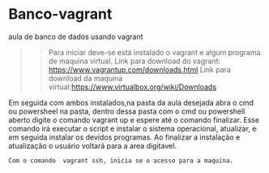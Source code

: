 # Banco-vagrant
aula de banco de dados usando vagrant

>>Para iniciar deve-se está instalado o vagrant e algum programa de maquina virtual.
    Link para download do vagrant: https://www.vagrantup.com/downloads.html
    Link para download da maquina virtual:https://www.virtualbox.org/wiki/Downloads
    
   Em seguida com ambos instalados,na pasta da aula desejada abra o cmd ou powersheel na pasta,
   dentro dessa pasta com o cmd ou powershell aberto digite o comando vagrant up e espere até o comando finalizar.
   Esse comando irá executar o script e instalar o sistema operacional, atualizar, e em seguida instalar os devidos programas.
    Ao finalizar a instalação e atualização o usuário voltará para a area digitavel.
    
    Com o comando  vagrant ssh, inicia se o acesso para a maquina.
    
    
    
